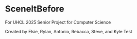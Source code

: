 # SceneItBefore
For UHCL 2025 Senior Project for Computer Science

Created by Elsie, Rylan, Antonio, Rebacca, Steve, and Kyle
Test
